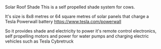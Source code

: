 
Solar Roof Shade
This is a self propelled
shade system for cows.

It's size is 8x8 metres or
64 square metres of 
solar panels that charge 
a Tesla Powerwall battery
https://www.tesla.com/powerwall

So it provides shade and
electricity to power it's 
remote control electronics,
self propelling motors and
power for water pumps and 
charging electric vehicles
such as Tesla Cybretruck 








